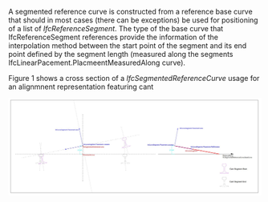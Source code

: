 A segmented reference curve is constructed from a reference base curve that should in most cases (there can be exceptions) be used for positioning of a list of _IfcReferenceSegment_. The type of the base curve that IfcReferenceSegment references provide the information of the interpolation method between the start point of the segment and its end point defined by the segment length (measured along the segments IfcLinearPacement.PlacmeentMeasuredAlong curve).

Figure 1 shows a cross section of a _IfcSegmentedReferenceCurve_ usage for an alignmnent representation featuring cant

!["segmented reference curve usage"](../../../../../../figures/IfcSegmentedReferenceCurve.JPG "Figure 1 &mdash; use of a segmented reference curve on a cant segment based on a gradient curve")
